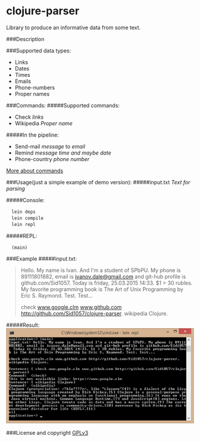 # clojure-parser
Library to produce an informative data from some text.

###Description

###Supported data types:
 - Links
 - Dates
 - Times
 - Emails
 - Phone-numbers
 - Proper names

###Commands:
#####Supported commands:
 - Check *links*
 - Wikipedia *Proper name*
 
#####In the pipeline:
 - Send-mail *message* to *email*
 - Remind *message* *time and maybe date*
 - Phone-country *phone number*

[More about commands][Commands descriptions]

###Usage(just a simple example of demo version):
#####input.txt
*Text for parsing*

#####Console:
``` sh
  lein deps
  lein compile
  lein repl
```
#####REPL:
``` repl
  (main)
```

###Example
#####input.txt:
>Hello. My name is Ivan. And I'm a student of SPbPU. My phone is 89111801882, email is ivanov.dale@gmail.com and git-hub profile is github.com/Sid1057. Today is friday, 25.03.2015 14:33. $1 > 30 rubles. My favorite programming book is The Art of Unix Programming by Eric S. Raymond. Test. Test...
> 
>check www.google.clm www.github.com http://github.com/Sid1057/clojure-parser.
>wikipedia Clojure.

#####Result:
![example's image alt](https://github.com/Sid1057/clojure-parser/raw/master/doc/cmd-screenshot.jpg)

###License and copyright
[GPLv3]

[GPLv3]: <http://www.github.com/Sid1057/clojure-parser/blob/master/LICENSE.md>
[commands descriptions]: <http://www.github.com/Sid1057/clojure-parser/blob/master/doc/commands-list.md>